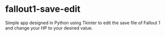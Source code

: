 # fallout1-save-edit
Simple app designed in Python using Tkinter to edit the save file of Fallout 1 and change your HP to your desired value.
